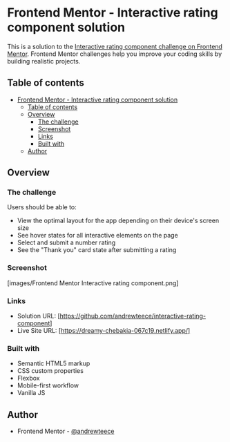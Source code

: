 # Frontend Mentor - Interactive rating component solution

This is a solution to the [Interactive rating component challenge on Frontend Mentor](https://www.frontendmentor.io/challenges/interactive-rating-component-koxpeBUmI). Frontend Mentor challenges help you improve your coding skills by building realistic projects.

## Table of contents

- [Frontend Mentor - Interactive rating component solution](#frontend-mentor---interactive-rating-component-solution)
  - [Table of contents](#table-of-contents)
  - [Overview](#overview)
    - [The challenge](#the-challenge)
    - [Screenshot](#screenshot)
    - [Links](#links)
    - [Built with](#built-with)
  - [Author](#author)

## Overview

### The challenge

Users should be able to:

- View the optimal layout for the app depending on their device's screen size
- See hover states for all interactive elements on the page
- Select and submit a number rating
- See the "Thank you" card state after submitting a rating

### Screenshot

[images/Frontend Mentor Interactive rating component.png]

### Links

- Solution URL: [https://github.com/andrewteece/interactive-rating-component]
- Live Site URL: [https://dreamy-chebakia-067c19.netlify.app/]


### Built with

- Semantic HTML5 markup
- CSS custom properties
- Flexbox
- Mobile-first workflow
- Vanilla JS

## Author
- Frontend Mentor - [@andrewteece](https://www.frontendmentor.io/profile/andrewteece)

